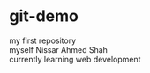 # git-demo
my first repository
<br>
myself Nissar Ahmed Shah
<br>
currently learning web development 
